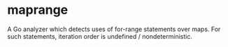 # maprange

A Go analyzer which detects uses of for-range statements over maps.
For such statements, iteration order is undefined / nondeterministic. 
